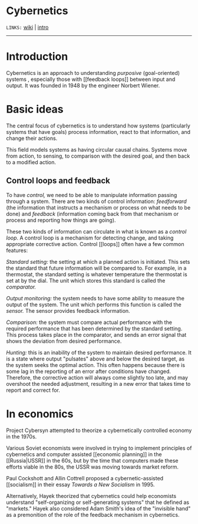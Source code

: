 # Cybernetics
`LINKS:` [wiki](https://en.wikipedia.org/wiki/Cybernetics) | [intro](https://web.archive.org/web/20100811013353/http://www.smithsrisca.demon.co.uk/cybernetics.html)


---
# Introduction
Cybernetics is an approach to understanding *purposive* (goal-oriented) systems , especially those with [[feedback loops]] between input and output. It was founded in 1948 by the engineer Norbert Wiener. 

# Basic ideas
The central focus of cybernetics is to understand how systems (particularly systems that have goals) process information, react to that information, and change their actions. 

This field models systems as having circular causal chains. Systems move from action, to sensing, to comparison with the desired goal, and then back to a modified action. 

## Control loops and feedback
To have *control,* we need to be able to manipulate information passing through a system. There are two kinds of control information: *feedforward* (the information that instructs a mechanism or process on what needs to be done) and *feedback* (information coming back from that mechanism or process and reporting how things are going).

These two kinds of information can circulate in what is known as a *control loop*. A control loop is a mechanism for detecting change, and taking appropriate corrective action. Control [[loops]] often have a few common features:

*Standard setting:* the setting at which a planned action is initiated. This sets the standard that future information will be compared to. For example, in a thermostat, the standard setting is whatever temperature the thermostat is set at by the dial. The unit which stores this standard is called the *comparator.*

*Output monitoring:* the system needs to have some ability to measure the output of the system. The unit which performs this function is called the *sensor.* The sensor provides feedback information.

*Comparison:* the system must compare actual performance with the required performance that has been determined by the standard setting. This process takes place in the comparator, and sends an error signal that shows the deviation from desired performance. 

*Hunting:* this is an inability of the system to maintain desired performance. It is a state where output "pulsates" above and below the desired target, as the system seeks the optimal action. This often happens because there is some lag in the reporting of an error after conditions have changed. Therefore, the corrective action will always come slightly too late, and may overshoot the needed adjustment, resulting in a new error that takes time to report and correct for. 

# In economics
Project Cybersyn attempted to theorize a cybernetically controlled economy in the 1970s. 

Various Soviet economists were involved in trying to implement principles of cybernetics and computer assisted [[economic planning]] in the [[Russia|USSR]] in the 60s, but by the time that computers made these efforts viable in the 80s, the USSR was moving towards market reform. 

Paul Cockshott and Allin Cottrell proposed a cybernetic-assisted [[socialism]] in their essay *Towards a New Socialism* in 1995. 

Alternatively, Hayek theorized that cybernetics could help economists understand "self-organizing or self-generating systems" that he defined as "markets." Hayek also considered Adam Smith's idea of the "invisible hand" as a premonition of the role of the feedback mechanism in cybernetics. 